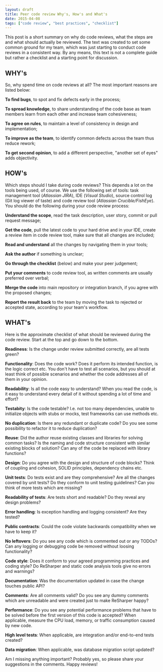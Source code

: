 ```yaml
---
layout: draft
title: Peer code review Why's, How's and What's
date: 2015-04-08
tags: ["code review", "best practices", "checklist"]
---
```

This post is a short summary on why do code reviews, what the steps are and what should actually be reviewed. The text was created to set some common ground for my team, which was just starting to conduct code reviews in a consistent way. By any means, this text is not a complete guide but rather a checklist and a starting point for discussion.

WHY's
-----
So, why spend time on code reviews at all? The most important reasons are listed below:

**To find bugs**, to spot and fix defects early in the process;

**To spread knowledge**, to share understanding of the code base as team members learn from each other and increase team cohesiveness;

**To agree on rules**, to maintain a level of consistency in design and implementation;

**To improve as the team**, to identify common defects across the team thus reduce rework;

**To get second opinion**, to add a different perspective, "another set of eyes" adds objectivity.
 

HOW's
-----
Which steps should I take during code reviews? This depends a lot on the tools being used, of course. We use the following set of tools: task management tool (_Atlassian JIRA_), IDE (_Visual Studio_), source control log (Git log viewer of taste) and code review tool (_Atlassian Crucible/FishEye_). 
You should do the following during your code review process:

**Understand the scope**, read the task description, user story, commit or pull request message;

**Get the code**, pull the latest code to your hard drive and in your IDE, create a review item in code review tool, make sure that all changes are included;

**Read and understand** all the changes by navigating them in your tools;

**Ask the author** if something is unclear;

**Go through the checklist** (below) and make your peer judgement;

**Put your comments** to code review tool, as written comments are usually preferred over verbal;

**Merge the code** into main repository or integration branch, if you agree with the proposed changes;

**Report the result back** to the team by moving the task to rejected or accepted state, according to your team's workflow.


WHAT's
------
Here is the approximate checklist of what should be reviewed during the code review. Start at the top and go down to the bottom.

**Readiness**: Is the change under review submitted correctly, are all tests green?

**Functionality**: Does the code work? Does it perform its intended function, is the logic correct etc. You don't have to test all scenarios, but you should at least think of possible scenarios and whether the code addresses all of them in your opinion.

**Readability**: Is all the code easy to understand? When you read the code, is it easy to understand every detail of it without spending a lot of time and effort?

**Testabity**: Is the code testable? I.e. not too many dependencies, unable to initialize objects with stubs or mocks, test frameworks can use methods etc.

**No duplication**: Is there any redundant or duplicate code? Do you see some possibility to refactor it to reduce duplication? 

**Reuse**: Did the author reuse existing classes and libraries for solving common tasks? Is the naming and code structure consistent with similar existing blocks of solution? Can any of the code be replaced with library functions?

**Design**: Do you agree with the design and structure of code blocks? Think of coupling and cohesion, SOLID principles, dependency chains etc.

**Unit tests**: Do tests exist and are they comprehensive? Are all the changes covered by unit tests? Do they conform to unit testing guidelines? Can you think of more tests which are missing?

**Readability of tests**: Are tests short and readable? Do they reveal any design problems?

**Error handling**: Is exception handling and logging consistent? Are they tested?

**Public contracts**: Could the code violate backwards compatibility when we have to keep it?

**No leftovers**: Do you see any code which is commented out or any TODOs? Can any logging or debugging code be removed without loosing functionality?

**Code style**: Does it conform to your agreed programming practices and coding style? Do ReSharper and static code analysis tools give no errors and warnings?

**Documentation**: Was the documentation updated in case the change touches public API?

**Comments**: Are all comments valid? Do you see any dummy comments which are unreadable and were created just to make ReSharper happy?

**Performance**: Do you see any potential performance problems that have to be solved before the first version of this code is accepted? When applicable, measure the CPU load, memory, or traffic consumption caused by new code.

**High level tests**: When applicable, are integration and/or end-to-end tests created?

**Data migration**: When applicable, was database migration script updated?

Am I missing anything important? Probably yes, so please share your suggestions in the comments. 
Happy reviews!